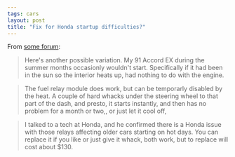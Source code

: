 ```yaml
---
tags: cars
layout: post
title: "Fix for Honda startup difficulties?"
---
```




<p>From <a href="http://forum.mpt.org/messages/9/6344.html?1121392307">some forum</a>:

<blockquote>Here's another possible variation. My 91 Accord EX during the summer months occasionly wouldn't start. Specifically if it had been in the sun so the interior heats up, had nothing to do with the engine. </blockquote>

<blockquote>The fuel relay module does work, but can be temporarly disabled by the heat. A couple of hard whacks under the steering wheel to that part of the dash, and presto, it starts instantly, and then has no problem for a month or two,, or just let it cool off, </blockquote>

<blockquote>I talked to a tech at Honda, and he confirmed there is a Honda issue with those relays affecting older cars starting on hot days. You can replace it if you like or just give it whack, both work, but to replace will cost about $130. </blockquote>


